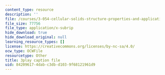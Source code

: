 ```yaml
---
content_type: resource
description: ''
file: /courses/3-054-cellular-solids-structure-properties-and-applications-spring-2015/842096174dabc3dbd1039f68121961d9_q-9YlXesHtI.srt
file_size: 77756
file_type: application/x-subrip
hide_download: true
hide_download_original: null
learning_resource_types: []
license: https://creativecommons.org/licenses/by-nc-sa/4.0/
ocw_type: OCWFile
resourcetype: Other
title: 3play caption file
uid: 84209617-4dab-c3db-d103-9f68121961d9
---
```

